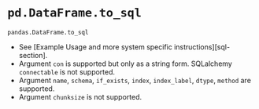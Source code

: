 # `pd.DataFrame.to_sql`

`pandas.DataFrame.to_sql`

 * See [Example Usage and more system specific instructions][sql-section].
 * Argument `con` is supported but only as a string form. SQLalchemy `connectable` is not supported.
 * Argument `name`, `schema`, `if_exists`, `index`, `index_label`, `dtype`, `method` are supported.
 * Argument `chunksize` is not supported.



